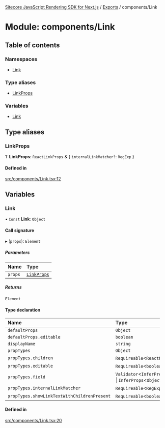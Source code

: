 [Sitecore JavaScript Rendering SDK for Next.js](../README.md) / [Exports](../modules.md) / components/Link

# Module: components/Link

## Table of contents

### Namespaces

- [Link](components_Link.Link.md)

### Type aliases

- [LinkProps](components_Link.md#linkprops)

### Variables

- [Link](components_Link.md#link)

## Type aliases

### LinkProps

Ƭ **LinkProps**: `ReactLinkProps` & { `internalLinkMatcher?`: `RegExp`  }

#### Defined in

[src/components/Link.tsx:12](https://github.com/Sitecore/jss/blob/e49fd4cc/packages/sitecore-jss-nextjs/src/components/Link.tsx#L12)

## Variables

### Link

• `Const` **Link**: `Object`

#### Call signature

▸ (`props`): `Element`

##### Parameters

| Name | Type |
| :------ | :------ |
| `props` | [`LinkProps`](components_Link.md#linkprops) |

##### Returns

`Element`

#### Type declaration

| Name | Type |
| :------ | :------ |
| `defaultProps` | `Object` |
| `defaultProps.editable` | `boolean` |
| `displayName` | `string` |
| `propTypes` | `Object` |
| `propTypes.children` | `Requireable`<`ReactNodeLike`\> |
| `propTypes.editable` | `Requireable`<`boolean`\> |
| `propTypes.field` | `Validator`<`InferProps`<`Object`\> \| `InferProps`<`Object`\>\> |
| `propTypes.internalLinkMatcher` | `Requireable`<`RegExp`\> |
| `propTypes.showLinkTextWithChildrenPresent` | `Requireable`<`boolean`\> |

#### Defined in

[src/components/Link.tsx:20](https://github.com/Sitecore/jss/blob/e49fd4cc/packages/sitecore-jss-nextjs/src/components/Link.tsx#L20)
